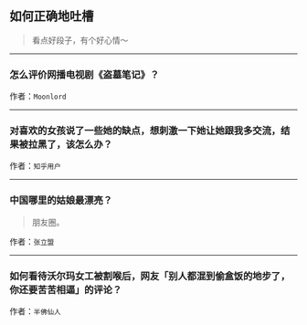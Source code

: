 ## 如何正确地吐槽

> 看点好段子，有个好心情～


 
---

### 怎么评价网播电视剧《盗墓笔记》？

> 


作者：`Moonlord`

---

### 对喜欢的女孩说了一些她的缺点，想刺激一下她让她跟我多交流，结果被拉黑了，该怎么办？

> 


作者：`知乎用户`

---

### 中国哪里的姑娘最漂亮？

> 朋友圈。


作者：`张立盟`

---

### 如何看待沃尔玛女工被割喉后，网友「别人都混到偷盒饭的地步了，你还要苦苦相逼」的评论？

> 


作者：`半佛仙人`